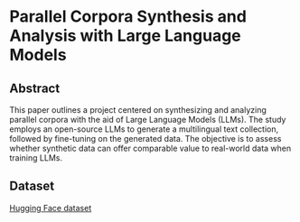 # Parallel Corpora Synthesis and Analysis with Large Language Models

## Abstract
This paper outlines a project centered on synthesizing and analyzing parallel corpora with the aid of Large Language Models (LLMs). The study employs an open-source LLMs to generate a multilingual text collection, followed by fine-tuning on the generated data. The objective is to assess whether synthetic data can offer comparable value to real-world data when training LLMs.

## Dataset
[Hugging Face dataset](https://huggingface.co/datasets/jaymanvirk/synthetic_parallel_corpora)
